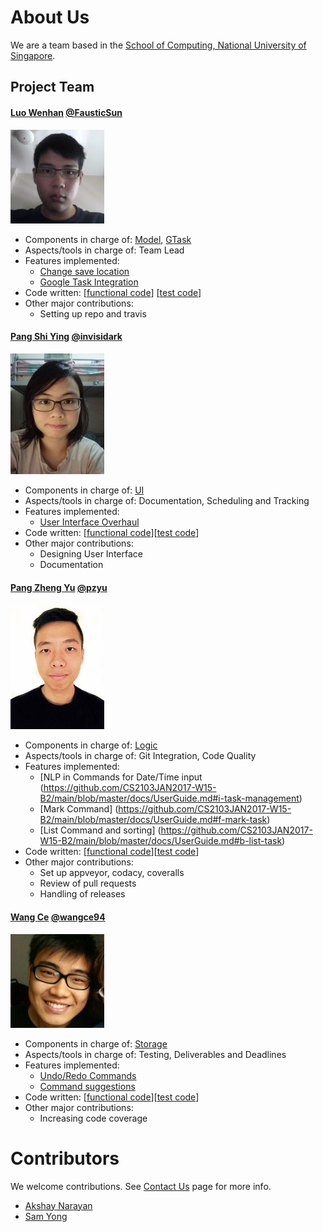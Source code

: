 # About Us

We are a team based in the [School of Computing, National University of Singapore](http://www.comp.nus.edu.sg).

## Project Team

#### [Luo Wenhan](http://github.com/FausticSun) [@FausticSun](http://github.com/FausticSun)
<img src="images/wenhan.jpg" width="150"><br>

* Components in charge of: [Model](https://github.com/CS2103JAN2017-W15-B2/main/blob/master/docs/DeveloperGuide.md#3-4-model-component), [GTask](https://github.com/CS2103JAN2017-W15-B2/main/blob/master/docs/DeveloperGuide.md#3-6-gtask-component)
* Aspects/tools in charge of: Team Lead
* Features implemented:
   * [Change save location](https://github.com/CS2103JAN2017-W15-B2/main/blob/master/docs/UserGuide.md#d-change-save-location)
   * [Google Task Integration](https://github.com/CS2103JAN2017-W15-B2/main/blob/master/docs/UserGuide.md#ii-google-tasks-integration)
* Code written: [[functional code](https://github.com/CS2103JAN2017-W15-B2/main/blob/master/collated/main/A0162266E.md)] [[test code](https://github.com/CS2103JAN2017-W15-B2/main/blob/master/collated/test/A0162266E.md)]
* Other major contributions:
  *  Setting up repo and travis

#### [Pang Shi Ying](http://github.com/invisidark) [@invisidark](http://github.com/invisidark)
<img src="images/shiying.png" width="150"> <br>

* Components in charge of: [UI](https://github.com/CS2103JAN2017-W15-B2/main/blob/master/docs/DeveloperGuide.md#3-2-ui-component)
* Aspects/tools in charge of: Documentation, Scheduling and Tracking
* Features implemented:
   * [User Interface Overhaul](https://github.com/CS2103JAN2017-W15-B2/main/blob/master/docs/UserGuide.md#iii-interface-introduction)
* Code written: [[functional code](https://github.com/CS2103JAN2017-W15-B2/main/blob/master/collated/main/A0130183U.md)][[test code](https://github.com/CS2103JAN2017-W15-B2/main/blob/master/collated/test/A0130183U.md)]
* Other major contributions:
  * Designing User Interface
  * Documentation

#### [Pang Zheng Yu](http://github.com/pzyu) [@pzyu](http://github.com/pzyu)
<img src="images/zhengyu.jpg" width="150"> <br>

* Components in charge of: [Logic](https://github.com/CS2103JAN2017-W15-B2/main/blob/master/docs/DeveloperGuide.md#3-3-logic-component)
* Aspects/tools in charge of: Git Integration, Code Quality
* Features implemented:
   * [NLP in Commands for Date/Time input (https://github.com/CS2103JAN2017-W15-B2/main/blob/master/docs/UserGuide.md#i-task-management)
   * [Mark Command] (https://github.com/CS2103JAN2017-W15-B2/main/blob/master/docs/UserGuide.md#f-mark-task)
   * [List Command and sorting] (https://github.com/CS2103JAN2017-W15-B2/main/blob/master/docs/UserGuide.md#b-list-task)
* Code written: [[functional code](https://github.com/CS2103JAN2017-W15-B2/main/blob/master/collated/main/A0139903B.md)][[test code](https://github.com/CS2103JAN2017-W15-B2/main/blob/master/collated/test/A0139903B.md)]
* Other major contributions:
  * Set up appveyor, codacy, coveralls
  * Review of pull requests
  * Handling of releases


#### [Wang Ce](https://github.com/wangce94) [@wangce94](https://github.com/wangce94)
<img src="images/wangce.jpg" width="150"> <br>

* Components in charge of: [Storage](https://github.com/CS2103JAN2017-W15-B2/main/blob/master/docs/DeveloperGuide.md#3-5-storage-component)
* Aspects/tools in charge of: Testing, Deliverables and Deadlines
* Features implemented:
   * [Undo/Redo Commands](https://github.com/CS2103JAN2017-W15-B2/main/blob/master/docs/UserGuide.md#c-undoredo)
   * [Command suggestions](https://github.com/CS2103JAN2017-W15-B2/main/blob/master/docs/UserGuide.md#iv-quick-start)
* Code written: [[functional code](https://github.com/CS2103JAN2017-W15-B2/main/blob/master/collated/main/A0140462R.md)][[test code](https://github.com/CS2103JAN2017-W15-B2/main/blob/master/collated/test/A0140462R.md)]
* Other major contributions:
  * Increasing code coverage

# Contributors

We welcome contributions. See [Contact Us](ContactUs.md) page for more info.

* [Akshay Narayan](https://github.com/se-edu/addressbook-level4/pulls?q=is%3Apr+author%3Aokkhoy)
* [Sam Yong](https://github.com/se-edu/addressbook-level4/pulls?q=is%3Apr+author%3Amauris)
